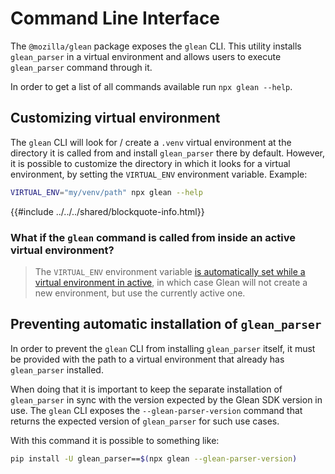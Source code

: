 # Command Line Interface

The `@mozilla/glean` package exposes the `glean` CLI.
This utility installs `glean_parser` in a virtual environment
and allows users to execute `glean_parser` command through it.

In order to get a list of all commands available run `npx glean --help`.

## Customizing virtual environment

The `glean` CLI will look for / create a `.venv` virtual environment
at the directory it is called from and install `glean_parser` there by default.
However, it is possible to customize the directory in which it looks for a virtual environment,
by setting the `VIRTUAL_ENV` environment variable. Example:

```bash
VIRTUAL_ENV="my/venv/path" npx glean --help
```

{{#include ../../../shared/blockquote-info.html}}

### What if the `glean` command is called from inside an active virtual environment?

> The `VIRTUAL_ENV` environment variable [is automatically set while a virtual environment in active](https://docs.python.org/3/library/venv.html), in which case Glean will not create a new environment, but use the currently active one.

## Preventing automatic installation of `glean_parser`

In order to prevent the `glean` CLI from installing `glean_parser` itself, it must be provided
with the path to a virtual environment that already has `glean_parser` installed.

When doing that it is important to keep the separate installation of `glean_parser` in sync with
the version expected by the Glean SDK version in use. The `glean` CLI exposes the `--glean-parser-version` command that returns the expected version of `glean_parser`
for such use cases.

With this command it is possible to something like:

```bash
pip install -U glean_parser==$(npx glean --glean-parser-version)
```
